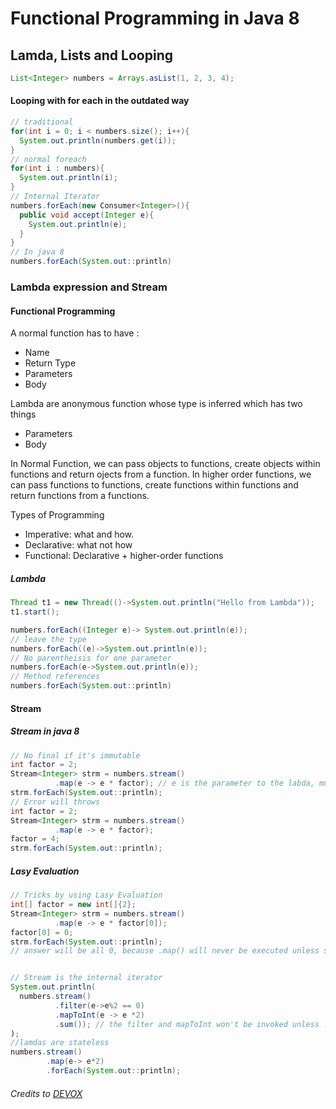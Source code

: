 # Functional Programming in Java 8
## Lamda, Lists and Looping
```Java
List<Integer> numbers = Arrays.asList(1, 2, 3, 4);
```
#### Looping with for each in the outdated way
```Java
// traditional
for(int i = 0; i < numbers.size(); i++){
  System.out.println(numbers.get(i));
}
// normal foreach
for(int i : numbers){
  System.out.println(i);
}
// Internal Iterator
numbers.forEach(new Consumer<Integer>(){
  public void accept(Integer e){
    System.out.println(e);
  }
}
// In java 8
numbers.forEach(System.out::println)
```

### Lambda expression and Stream
#### Functional Programming
A normal function has to have :
  - Name
  - Return Type
  - Parameters
  - Body

Lambda are anonymous function whose type is inferred which has two things
  - Parameters
  - Body

In Normal Function, we can pass objects to functions, create objects within functions and return ojects from a function.
In higher order functions, we can pass functions to functions, create functions within functions and return functions from a functions.

Types of Programming
- Imperative: what and how.    
- Declarative: what not how
- Functional: Declarative + higher-order functions
##### Lambda
```Java
Thread t1 = new Thread(()->System.out.println("Hello from Lambda"));
t1.start();
```
``` Java
numbers.forEach((Integer e)-> System.out.println(e));
// leave the type
numbers.forEach((e)->System.out.println(e));
// No parentheisis for one parameter
numbers.forEach(e->System.out.println(e));
// Method references
numbers.forEach(System.out::println)
```
#### Stream
##### Stream in java 8
```Java
// No final if it's immutable
int factor = 2;
Stream<Integer> strm = numbers.stream()
          .map(e -> e * factor); // e is the parameter to the labda, much like args is the parameter to main
strm.forEach(System.out::println);
// Error will throws
int factor = 2;
Stream<Integer> strm = numbers.stream()
          .map(e -> e * factor);
factor = 4;
strm.forEach(System.out::println);
```
##### Lasy Evaluation
```Java
// Tricks by using Lasy Evaluation
int[] factor = new int[]{2};
Stream<Integer> strm = numbers.stream()
          .map(e -> e * factor[0]);
factor[0] = 0;
strm.forEach(System.out::println);
// answer will be all 0, because .map() will never be executed unless strm.forEach(System.out::println) is executed


// Stream is the internal iterator
System.out.println(
  numbers.stream()
          .filter(e->e%2 == 0)
          .mapToInt(e -> e *2)
          .sum()); // the filter and mapToInt won't be invoked unless .sum() is executed
);
//lamdas are stateless
numbers.stream()
        .map(e-> e*2)
        .forEach(System.out::println);

```

###### Credits to [DEVOX](http://www.agiledeveloper.com/downloads.html)
